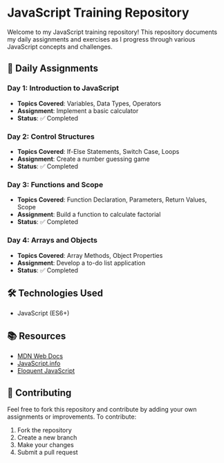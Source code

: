 # JavaScript Training Repository

Welcome to my JavaScript training repository! This repository documents my daily assignments and exercises as I progress through various JavaScript concepts and challenges.

## 📅 Daily Assignments

### Day 1: Introduction to JavaScript
- **Topics Covered**: Variables, Data Types, Operators
- **Assignment**: Implement a basic calculator
- **Status**: ✅ Completed

### Day 2: Control Structures
- **Topics Covered**: If-Else Statements, Switch Case, Loops
- **Assignment**: Create a number guessing game
- **Status**: ✅ Completed

### Day 3: Functions and Scope
- **Topics Covered**: Function Declaration, Parameters, Return Values, Scope
- **Assignment**: Build a function to calculate factorial
- **Status**: ✅ Completed

### Day 4: Arrays and Objects
- **Topics Covered**: Array Methods, Object Properties
- **Assignment**: Develop a to-do list application
- **Status**: ✅ Completed

## 🛠️ Technologies Used
- JavaScript (ES6+)

## 📚 Resources
- [MDN Web Docs](https://developer.mozilla.org/en-US/docs/Web/JavaScript)
- [JavaScript.info](https://javascript.info/)
- [Eloquent JavaScript](https://eloquentjavascript.net/)

## 🤝 Contributing
Feel free to fork this repository and contribute by adding your own assignments or improvements. To contribute:
1. Fork the repository
2. Create a new branch
3. Make your changes
4. Submit a pull request
